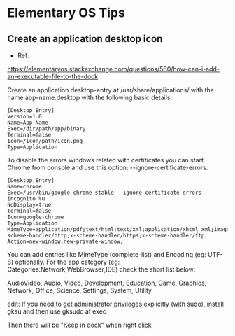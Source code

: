 # Elementary OS Tips


## Create an application desktop icon

- Ref:

https://elementaryos.stackexchange.com/questions/560/how-can-i-add-an-executable-file-to-the-dock


Create an application desktop-entry at /usr/share/applications/ with the name app-name.desktop with the following basic details:  

```
[Desktop Entry]
Version=1.0
Name=App Name
Exec=/dir/path/app/binary
Terminal=false
Icon=/icon/path/icon.png
Type=Application
```

To disable the errors windows related with certificates you can start Chrome from console and use this option: --ignore-certificate-errors.

```
[Desktop Entry]
Name=chrome
Exec=/usr/bin/google-chrome-stable --ignore-certificate-errors --incognito %u
NoDisplay=true
Terminal=false
Icon=google-chrome
Type=Application
MimeType=application/pdf;text/html;text/xml;application/xhtml_xml;image/webp;x-scheme-handler/http;x-scheme-handler/https;x-scheme-handler/ftp;  
Action=new-window;new-private-window;
```

You can add entries like MimeType (complete-list) and Encoding (eg: UTF-8) optionally. For the app category (eg: Categories:Network;WebBrowser;IDE) check the short list below:  

AudioVideo, Audio, Video, Development, Education, Game, Graphics, Network, Office, Science, Settings, System, Utility  

edit: If you need to get administrator privileges explicitly (with sudo), install gksu and then use gksudo at exec  

Then there will be "Keep in dock" when right click



